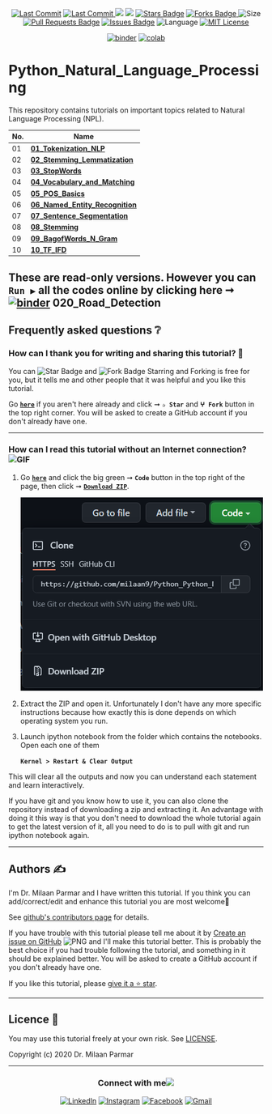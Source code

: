 <p align="center"> 
<a href="https://github.com/milaan9"><img src="https://img.shields.io/static/v1?logo=github&label=maintainer&message=milaan9&color=ff3300" alt="Last Commit"/></a> 
<a href="https://github.com/milaan9/Python_Python_Natural_Language_Processing/graphs/commit-activity"><img src="https://img.shields.io/github/last-commit/milaan9/Python_Python_Natural_Language_Processing.svg?colorB=ff8000&style=flat" alt="Last Commit"/> </a> 
<a href="https://github.com/milaan9/Python_Python_Natural_Language_Processing/pulse" alt="Activity"><img src="https://img.shields.io/github/commit-activity/m/milaan9/Python_Python_Natural_Language_Processing.svg?colorB=teal&style=flat" /></a> 
<a href="https://hits.seeyoufarm.com"><img src="https://hits.seeyoufarm.com/api/count/incr/badge.svg?url=https%3A%2F%2Fgithub.com%2Fmilaan9%2FPython_Python_Natural_Language_Processing&count_bg=%231DC92C&title_bg=%23555555&icon=&icon_color=%23E7E7E7&title=views&edge_flat=false"/></a>
<a href="https://github.com/milaan9/Python_Python_Natural_Language_Processing/stargazers"><img src="https://img.shields.io/github/stars/milaan9/Python_Python_Natural_Language_Processing.svg?colorB=1a53ff" alt="Stars Badge"/></a>
<a href="https://github.com/milaan9/Python_Python_Natural_Language_Processing/network/members"><img src="https://img.shields.io/github/forks/milaan9/Python_Python_Natural_Language_Processing" alt="Forks Badge"/> </a>
<img src="https://img.shields.io/github/repo-size/milaan9/Python_Python_Natural_Language_Processing.svg?colorB=CC66FF&style=flat" alt="Size"/>
<a href="https://github.com/milaan9/Python_Python_Natural_Language_Processing/pulls"><img src="https://img.shields.io/github/issues-pr/milaan9/Python_Python_Natural_Language_Processing.svg?colorB=yellow&style=flat" alt="Pull Requests Badge"/></a>
<a href="https://github.com/milaan9/Python_Python_Natural_Language_Processing/issues"><img src="https://img.shields.io/github/issues/milaan9/Python_Python_Natural_Language_Processing.svg?colorB=yellow&style=flat" alt="Issues Badge"/></a>
<img src="https://img.shields.io/github/languages/top/milaan9/Python_Python_Natural_Language_Processing.svg?colorB=996600&style=flat" alt="Language"/></a>
<a href="https://github.com/milaan9/Python_Python_Natural_Language_Processing/blob/master/LICENSE"><img src="https://img.shields.io/badge/License-MIT-blueviolet.svg" alt="MIT License"/></a> 
</p> 
<!--<img src="https://badges.pufler.dev/contributors/milaan9/01_Python_Introduction?size=50&padding=5&bots=true" alt="milaan9"/>-->

<p align="center"> 
<a href="https://mybinder.org/v2/gh/milaan9/Python_Natural_Language_Processing/HEAD"><img src="https://mybinder.org/badge_logo.svg" alt="binder"/></a>
<a href="https://githubtocolab.com/milaan9/Python_Natural_Language_Processing"><img src="https://colab.research.google.com/assets/colab-badge.svg" alt="colab"/></a> 
</p>    
 
# Python_Natural_Language_Processing

This repository contains tutorials on important topics related to Natural Language Processing (NPL).

| **No.** | **Name** | 
| ------- | -------- | 
|	01	| **[01_Tokenization_NLP](https://github.com/milaan9/Python_Natural_Language_Processing/blob/main/01_Tokenization_NLP.ipynb)** | 
|	02	| **[02_Stemming_Lemmatization](https://github.com/milaan9/Python_Natural_Language_Processing/blob/main/02_Stemming_Lemmatization.ipynb)** | 
|	03	| **[03_StopWords](https://github.com/milaan9/Python_Natural_Language_Processing/blob/main/03_StopWords.ipynb)** | 
|	04	| **[04_Vocabulary_and_Matching](https://github.com/milaan9/Python_Natural_Language_Processing/blob/main/04_Vocabulary_and_Matching.ipynb)** | 
|	05	| **[05_POS_Basics](https://github.com/milaan9/Python_Natural_Language_Processing/blob/main/05_POS_Basics.ipynb)** | 
|	06	| **[06_Named_Entity_Recognition](https://github.com/milaan9/Python_Natural_Language_Processing/blob/main/06_Named_Entity_Recognition.ipynb)** | 
|	07	| **[07_Sentence_Segmentation](https://github.com/milaan9/Python_Natural_Language_Processing/blob/main/07_Sentence_Segmentation.ipynb)** | 
|	08	| **[08_Stemming](https://github.com/milaan9/Python_Natural_Language_Processing/blob/main/08_Stemming.ipynb)** | 
|	09	| **[09_BagofWords_N_Gram](https://github.com/milaan9/Python_Natural_Language_Processing/blob/main/09_BagofWords_N_Gram.ipynb)** | 
|	10	| **[10_TF_IFD](https://github.com/milaan9/Python_Natural_Language_Processing/blob/main/10_TF_IFD.ipynb)** | 


These are **read-only** versions. However you can **`Run ▶`**  all the codes **online** by clicking here ➞ <a href="https://mybinder.org/v2/gh/milaan9/Python_Natural_Language_Processing/HEAD"><img src="https://mybinder.org/badge_logo.svg" alt="binder"/></a>
020_Road_Detection
---

## Frequently asked questions ❔

### How can I thank you for writing and sharing this tutorial? 🌷

You can <img src="https://img.shields.io/static/v1?label=%E2%AD%90 Star &message=if%20useful&style=style=flat&color=blue" alt="Star Badge"/> and <img src="https://img.shields.io/static/v1?label=%E2%B5%96 Fork &message=if%20useful&style=style=flat&color=blue" alt="Fork Badge"/> Starring and Forking is free for you, but it tells me and other people that it was helpful and you like this tutorial.

Go [**`here`**](https://github.com/milaan9/Python_Natural_Language_Processing) if you aren't here already and click ➞ **`✰ Star`** and **`ⵖ Fork`** button in the top right corner. You will be asked to create a GitHub account if you don't already have one.

---

### How can I read this tutorial without an Internet connection? <img alt="GIF" src="https://github.com/TheDudeThatCode/TheDudeThatCode/blob/master/Assets/hmm.gif" width="20" />

1. Go [**`here`**](https://github.com/milaan9/Python_Natural_Language_Processing) and click the big green ➞ **`Code`** button in the top right of the page, then click ➞ [**`Download ZIP`**](https://github.com/milaan9/Python_Natural_Language_Processing/archive/refs/heads/main.zip).

    ![Download ZIP](img/dnld_rep.png)

2. Extract the ZIP and open it. Unfortunately I don't have any more specific instructions because how exactly this is done depends on which operating system you run.
    
3. Launch ipython notebook from the folder which contains the notebooks. Open each one of them
  
    **`Kernel > Restart & Clear Output`**
    
This will clear all the outputs and now you can understand each statement and learn interactively.

If you have git and you know how to use it, you can also clone the repository instead of downloading a zip and extracting it. An advantage with doing it this way is that you don't need to download the whole tutorial again to get the latest version of it, all you need to do is to pull with git and run ipython notebook again.

---

## Authors ✍️

I'm Dr. Milaan Parmar and I have written this tutorial. If you think you can add/correct/edit and enhance this tutorial you are most welcome🙏

See [github's contributors page](https://github.com/milaan9/Python_Natural_Language_Processing/graphs/contributors) for details.

If you have trouble with this tutorial please tell me about it by [Create an issue on GitHub](https://github.com/milaan9/Python_Natural_Language_Processing/issues/new) <img alt="PNG" width="30px"  src="https://user-images.githubusercontent.com/48193918/124397909-86858c80-dd30-11eb-803c-9650d9c4a927.png" /></h3> and I'll make this tutorial better. This is probably the best choice if you had trouble following the tutorial, and something in it should be explained better. You will be asked to create a GitHub account if you don't already have one.

If you like this tutorial, please [give it a ⭐ star](https://github.com/milaan9/91_Python_Mini_Projects).

---

## Licence 📜

You may use this tutorial freely at your own risk. See [LICENSE](./LICENSE).

Copyright (c) 2020 Dr. Milaan Parmar

---

<div align="center">
<h3> Connect with me<a href="https://gifyu.com/image/Zy2f"><img src="https://github.com/milaan9/milaan9/blob/main/Handshake.gif" width="60"></a>
</h3> 
<p align="center">
    <a href="https://www.linkedin.com/in/milaanparmar" target="_blank"><img alt="LinkedIn" width="25px" src="https://github.com/TheDudeThatCode/TheDudeThatCode/blob/master/Assets/Linkedin.svg"></a>
    <a href="https://www.instagram.com/milaanparmar9" target="_blank"><img alt="Instagram" width="25px" src="https://github.com/TheDudeThatCode/TheDudeThatCode/blob/master/Assets/Instagram.svg"></a>
    <a href="https://www.facebook.com/milaanparmar" target="_blank"><img alt="Facebook" width="25px" src="https://upload.wikimedia.org/wikipedia/commons/5/51/Facebook_f_logo_%282019%29.svg"></a>
    <a href="mailto:milaanparmar9@gmail.com" target="_blank"><img alt="Gmail" width="25px" src="https://github.com/TheDudeThatCode/TheDudeThatCode/blob/master/Assets/Gmail.svg"></a> 
</p> 
 
 
